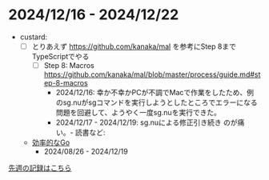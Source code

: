 # 2024/12/16 - 2024/12/22

- custard:
    - [ ] とりあえず <https://github.com/kanaka/mal> を参考にStep 8までTypeScriptでやる
        - [ ] Step 8: Macros <https://github.com/kanaka/mal/blob/master/process/guide.md#step-8-macros>
            - 2024/12/16: 幸か不幸かPCが不調でMacで作業をしたため、例のsg.nuがsgコマンドを実行しようとしたところでエラーになる問題を回避して、ようやく一度sg.nuを実行できた。
            - 2024/12/17 - 2024/12/19: sg.nuによる修正引き続き
のが痛い。- 読書など:
    - [効率的なGo](https://www.oreilly.co.jp//books/9784814400539/)
        - 2024/08/26 - 2024/12/19

[先週の記録はこちら](https://github.com/igrep/daily-commits/blob/877de7e3c1f73e075bbf7721868df48ebabfd8fa/yesterday.md)
